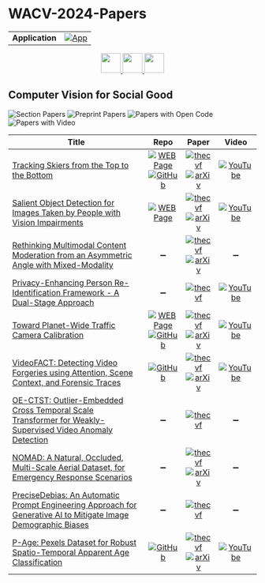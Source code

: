 # WACV-2024-Papers

<table>
    <tr>
        <td><strong>Application</strong></td>
        <td>
            <a href="https://huggingface.co/spaces/DmitryRyumin/NewEraAI-Papers" style="float:left;">
                <img src="https://img.shields.io/badge/🤗-NewEraAI--Papers-FFD21F.svg" alt="App" />
            </a>
        </td>
    </tr>
</table>

<div align="center">
    <a href="https://github.com/DmitryRyumin/WACV-2024-Papers/blob/main/sections/smartphones_end_user_devices.md">
        <img src="https://cdn.jsdelivr.net/gh/DmitryRyumin/NewEraAI-Papers@main/images/left.svg" width="40" alt="" />
    </a>
    <a href="https://github.com/DmitryRyumin/WACV-2024-Papers/">
        <img src="https://cdn.jsdelivr.net/gh/DmitryRyumin/NewEraAI-Papers@main/images/home.svg" width="40" alt="" />
    </a>
    <a href="https://github.com/DmitryRyumin/WACV-2024-Papers/blob/main/sections/structural_engineering_civil_engineering.md">
        <img src="https://cdn.jsdelivr.net/gh/DmitryRyumin/NewEraAI-Papers@main/images/right.svg" width="40" alt="" />
    </a>
</div>

## Computer Vision for Social Good

![Section Papers](https://img.shields.io/badge/Section%20Papers-soon-42BA16) ![Preprint Papers](https://img.shields.io/badge/Preprint%20Papers-soon-b31b1b) ![Papers with Open Code](https://img.shields.io/badge/Papers%20with%20Open%20Code-soon-1D7FBF) ![Papers with Video](https://img.shields.io/badge/Papers%20with%20Video-soon-FF0000)

| **Title** | **Repo** | **Paper** | **Video** |
|-----------|:--------:|:---------:|:---------:|
| [Tracking Skiers from the Top to the Bottom](https://openaccess.thecvf.com/content/WACV2024/html/Dunnhofer_Tracking_Skiers_From_the_Top_to_the_Bottom_WACV_2024_paper.html) | [![WEB Page](https://img.shields.io/badge/WEB-Page-159957.svg)](https://machinelearning.uniud.it/datasets/skitb/) <br /> [![GitHub](https://img.shields.io/github/stars/matteo-dunnhofer/SkiTB-toolkit?style=flat)](https://github.com/matteo-dunnhofer/SkiTB-toolkit) | [![thecvf](https://img.shields.io/badge/pdf-thecvf-7395C5.svg)](https://openaccess.thecvf.com/content/WACV2024/papers/Dunnhofer_Tracking_Skiers_From_the_Top_to_the_Bottom_WACV_2024_paper.pdf) <br /> [![arXiv](https://img.shields.io/badge/arXiv-2312.09723-b31b1b.svg)](http://arxiv.org/abs/2312.09723) | [![YouTube](https://img.shields.io/badge/YouTube-%23FF0000.svg?style=for-the-badge&logo=YouTube&logoColor=white)](https://www.youtube.com/watch?v=mw5kJqeCaCQ) |
| [Salient Object Detection for Images Taken by People with Vision Impairments](https://openaccess.thecvf.com/content/WACV2024/html/Reynolds_Salient_Object_Detection_for_Images_Taken_by_People_With_Vision_WACV_2024_paper.html) | [![WEB Page](https://img.shields.io/badge/WEB-Page-159957.svg)](https://vizwiz.org/tasks-and-datasets/salient-object-detection/) | [![thecvf](https://img.shields.io/badge/pdf-thecvf-7395C5.svg)](https://openaccess.thecvf.com/content/WACV2024/papers/Reynolds_Salient_Object_Detection_for_Images_Taken_by_People_With_Vision_WACV_2024_paper.pdf) <br /> [![arXiv](https://img.shields.io/badge/arXiv-2301.05323-b31b1b.svg)](http://arxiv.org/abs/2301.05323) | [![YouTube](https://img.shields.io/badge/YouTube-%23FF0000.svg?style=for-the-badge&logo=YouTube&logoColor=white)](https://www.youtube.com/watch?v=bRcHMw2ppDk) |
| [Rethinking Multimodal Content Moderation from an Asymmetric Angle with Mixed-Modality](https://openaccess.thecvf.com/content/WACV2024/html/Yuan_Rethinking_Multimodal_Content_Moderation_From_an_Asymmetric_Angle_With_Mixed-Modality_WACV_2024_paper.html) | :heavy_minus_sign: | [![thecvf](https://img.shields.io/badge/pdf-thecvf-7395C5.svg)](https://openaccess.thecvf.com/content/WACV2024/papers/Yuan_Rethinking_Multimodal_Content_Moderation_From_an_Asymmetric_Angle_With_Mixed-Modality_WACV_2024_paper.pdf) <br /> [![arXiv](https://img.shields.io/badge/arXiv-2305.10547-b31b1b.svg)](http://arxiv.org/abs/2305.10547) | :heavy_minus_sign: |
| [Privacy-Enhancing Person Re-Identification Framework - A Dual-Stage Approach](https://openaccess.thecvf.com/content/WACV2024/html/Kansal_Privacy-Enhancing_Person_Re-Identification_Framework_-_A_Dual-Stage_Approach_WACV_2024_paper.html) | :heavy_minus_sign: | [![thecvf](https://img.shields.io/badge/pdf-thecvf-7395C5.svg)](https://openaccess.thecvf.com/content/WACV2024/papers/Kansal_Privacy-Enhancing_Person_Re-Identification_Framework_-_A_Dual-Stage_Approach_WACV_2024_paper.pdf) | [![YouTube](https://img.shields.io/badge/YouTube-%23FF0000.svg?style=for-the-badge&logo=YouTube&logoColor=white)](https://www.youtube.com/watch?v=Qzv7prxdhY4) |
| [Toward Planet-Wide Traffic Camera Calibration](https://openaccess.thecvf.com/content/WACV2024/html/Vuong_Toward_Planet-Wide_Traffic_Camera_Calibration_WACV_2024_paper.html) | [![WEB Page](https://img.shields.io/badge/WEB-Page-159957.svg)](https://www.khiemvuong.com/OpenTrafficCam3D/) <br /> [![GitHub](https://img.shields.io/github/stars/kvuong2711/OpenTrafficCam3D?style=flat)](https://github.com/kvuong2711/OpenTrafficCam3D) | [![thecvf](https://img.shields.io/badge/pdf-thecvf-7395C5.svg)](https://openaccess.thecvf.com/content/WACV2024/papers/Vuong_Toward_Planet-Wide_Traffic_Camera_Calibration_WACV_2024_paper.pdf) <br /> [![arXiv](https://img.shields.io/badge/arXiv-2311.04243-b31b1b.svg)](http://arxiv.org/abs/2311.04243) | [![YouTube](https://img.shields.io/badge/YouTube-%23FF0000.svg?style=for-the-badge&logo=YouTube&logoColor=white)](https://www.youtube.com/watch?v=s2ebDrYpP8U) |
| [VideoFACT: Detecting Video Forgeries using Attention, Scene Context, and Forensic Traces](https://openaccess.thecvf.com/content/WACV2024/html/Nguyen_VideoFACT_Detecting_Video_Forgeries_Using_Attention_Scene_Context_and_Forensic_WACV_2024_paper.html) | [![GitHub](https://img.shields.io/github/stars/ductai199x/videofact-wacv-2024?style=flat)](https://github.com/ductai199x/videofact-wacv-2024) | [![thecvf](https://img.shields.io/badge/pdf-thecvf-7395C5.svg)](https://openaccess.thecvf.com/content/WACV2024/papers/Nguyen_VideoFACT_Detecting_Video_Forgeries_Using_Attention_Scene_Context_and_Forensic_WACV_2024_paper.pdf) <br /> [![arXiv](https://img.shields.io/badge/arXiv-2211.15775-b31b1b.svg)](http://arxiv.org/abs/2211.15775) | [![YouTube](https://img.shields.io/badge/YouTube-%23FF0000.svg?style=for-the-badge&logo=YouTube&logoColor=white)](https://www.youtube.com/watch?v=sSF2tH2SZ7w) |
| [OE-CTST: Outlier-Embedded Cross Temporal Scale Transformer for Weakly-Supervised Video Anomaly Detection](https://openaccess.thecvf.com/content/WACV2024/html/Majhi_OE-CTST_Outlier-Embedded_Cross_Temporal_Scale_Transformer_for_Weakly-Supervised_Video_Anomaly_WACV_2024_paper.html) | :heavy_minus_sign: | [![thecvf](https://img.shields.io/badge/pdf-thecvf-7395C5.svg)](https://openaccess.thecvf.com/content/WACV2024/papers/Majhi_OE-CTST_Outlier-Embedded_Cross_Temporal_Scale_Transformer_for_Weakly-Supervised_Video_Anomaly_WACV_2024_paper.pdf) | :heavy_minus_sign: |
| [NOMAD: A Natural, Occluded, Multi-Scale Aerial Dataset, for Emergency Response Scenarios](https://openaccess.thecvf.com/content/WACV2024/html/Bernal_NOMAD_A_Natural_Occluded_Multi-Scale_Aerial_Dataset_for_Emergency_Response_WACV_2024_paper.html) | :heavy_minus_sign: | [![thecvf](https://img.shields.io/badge/pdf-thecvf-7395C5.svg)](https://openaccess.thecvf.com/content/WACV2024/papers/Bernal_NOMAD_A_Natural_Occluded_Multi-Scale_Aerial_Dataset_for_Emergency_Response_WACV_2024_paper.pdf) <br /> [![arXiv](https://img.shields.io/badge/arXiv-2309.09518-b31b1b.svg)](http://arxiv.org/abs/2309.09518) | :heavy_minus_sign: |
| [PreciseDebias: An Automatic Prompt Engineering Approach for Generative AI to Mitigate Image Demographic Biases](https://openaccess.thecvf.com/content/WACV2024/html/Clemmer_PreciseDebias_An_Automatic_Prompt_Engineering_Approach_for_Generative_AI_To_WACV_2024_paper.html) | :heavy_minus_sign: | [![thecvf](https://img.shields.io/badge/pdf-thecvf-7395C5.svg)](https://openaccess.thecvf.com/content/WACV2024/papers/Clemmer_PreciseDebias_An_Automatic_Prompt_Engineering_Approach_for_Generative_AI_To_WACV_2024_paper.pdf) | :heavy_minus_sign: |
| [P-Age: Pexels Dataset for Robust Spatio-Temporal Apparent Age Classification](https://openaccess.thecvf.com/content/WACV2024/html/Ali_P-Age_Pexels_Dataset_for_Robust_Spatio-Temporal_Apparent_Age_Classification_WACV_2024_paper.html) | [![GitHub](https://img.shields.io/github/stars/Ashish013/AgeFormer?style=flat)](https://github.com/Ashish013/AgeFormer) | [![thecvf](https://img.shields.io/badge/pdf-thecvf-7395C5.svg)](https://openaccess.thecvf.com/content/WACV2024/papers/Ali_P-Age_Pexels_Dataset_for_Robust_Spatio-Temporal_Apparent_Age_Classification_WACV_2024_paper.pdf) <br /> [![arXiv](https://img.shields.io/badge/arXiv-2311.02432-b31b1b.svg)](http://arxiv.org/abs/2311.02432) | [![YouTube](https://img.shields.io/badge/YouTube-%23FF0000.svg?style=for-the-badge&logo=YouTube&logoColor=white)](https://www.youtube.com/watch?v=H36B5ozYPXk) |
